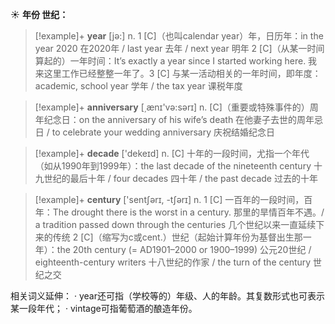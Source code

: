 ☀ <span class="category">**年份 世纪：**</span>
>[!example]+ <span class="vocabulary">**year**</span> [jə:] 
> <span class="definition">n. 1 [C]（也叫calendar year）年，日历年：</span>in the year 2020 在2020年 / last year 去年 / next year 明年 <span class="definition">2 [C]（从某一时间算起的）一年时间：</span>It’s exactly a year since I started working here. 我来这里工作已经整整一年了。<span class="definition">3 [C] 与某一活动相关的一年时间，即年度：</span>academic, school year 学年 / the tax year 课税年度

>[!example]+ <span class="vocabulary">**anniversary**</span> [͵ænɪ'və:sərɪ] 
> <span class="definition">n. [C]（重要或特殊事件的）周年纪念日：</span>on the anniversary of his wife’s death 在他妻子去世的周年忌日 / to celebrate your wedding anniversary 庆祝结婚纪念日

>[!example]+ <span class="vocabulary">**decade**</span> ['dekeɪd] 
> <span class="definition">n. [C] 十年的一段时间，尤指一个年代（如从1990年到1999年）：</span>the last decade of the nineteenth century 十九世纪的最后十年 / four decades 四十年 / the past decade 过去的十年

>[!example]+ <span class="vocabulary">**century**</span> ['sentʃərɪ, -tʃərɪ] 
> <span class="definition">n. 1 [C] 一百年的一段时间，百年：</span>The drought there is the worst in a century. 那里的旱情百年不遇。/ a tradition passed down through the centuries 几个世纪以来一直延续下来的传统 <span class="definition">2 [C]（缩写为c或cent.）世纪（起始计算年份为基督出生那一年）：</span>the 20th century (= AD1901–2000 or 1900–1999) 公元20世纪 / eighteenth-century writers 十八世纪的作家 / the turn of the century 世纪之交

相关词义延伸：
· year还可指（学校等的）年级、人的年龄。其复数形式也可表示某一段年代；
· vintage可指葡萄酒的酿造年份。
